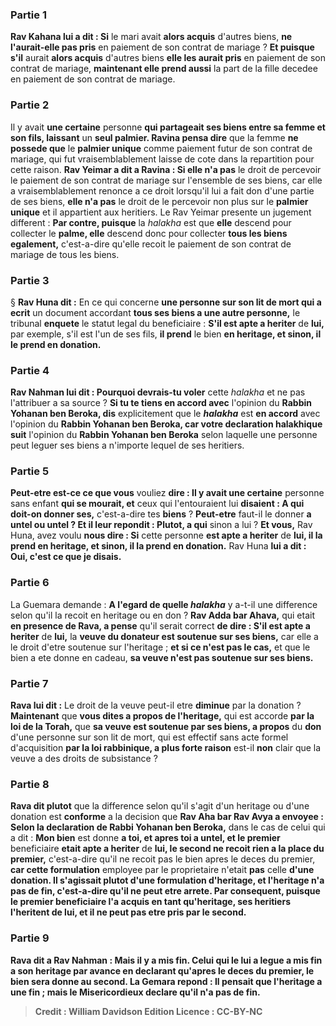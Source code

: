 
### Partie 1
<b>Rav Kahana lui a dit : Si</b> le mari avait <b>alors acquis</b> d'autres biens, <b>ne l'aurait-elle pas pris</b> en paiement de son contrat de mariage ? <b>Et puisque s'il</b> aurait <b>alors acquis</b> d'autres biens <b>elle les aurait pris</b> en paiement de son contrat de mariage, <b>maintenant elle prend aussi</b> la part de la fille decedee en paiement de son contrat de mariage.

### Partie 2
Il y avait <b>une certaine</b> personne <b>qui partageait ses biens entre sa femme et son fils, laissant</b> un <b>seul palmier. Ravina pensa dire</b> que la femme <b>ne possede que</b> le <b>palmier unique</b> comme paiement futur de son contrat de mariage, qui fut vraisemblablement laisse de cote dans la repartition pour cette raison. <b>Rav Yeimar a dit a Ravina : Si elle n'a pas</b> le droit de percevoir le paiement de son contrat de mariage sur l'ensemble de ses biens, car elle a vraisemblablement renonce a ce droit lorsqu'il lui a fait don d'une partie de ses biens, <b>elle n'a pas</b> le droit de le percevoir non plus sur le <b>palmier unique</b> et il appartient aux heritiers. Le Rav Yeimar presente un jugement different : <b>Par contre, puisque</b> la <i>halakha</i> est que <b>elle</b> descend pour</b> collecter le <b>palme, elle</b> descend donc pour</b> collecter <b>tous les biens egalement,</b> c'est-a-dire qu'elle recoit le paiement de son contrat de mariage de tous les biens.

### Partie 3
§ <b>Rav Huna dit :</b> En ce qui concerne <b>une personne sur son lit de mort qui a ecrit</b> un document accordant <b>tous ses biens a une autre personne,</b> le tribunal <b>enquete</b> le statut legal du beneficiaire : <b>S'il est apte a heriter</b> de <b>lui,</b> par exemple, s'il est l'un de ses fils, <b>il prend</b> le bien <b>en heritage, et sinon, il le prend en donation.</b>

### Partie 4
<b>Rav Nahman lui dit : Pourquoi devrais-tu voler</b> cette <i>halakha</i> et ne pas l'attribuer a sa source ? <b>Si tu te tiens en accord avec</b> l'opinion du <b>Rabbin Yohanan ben Beroka, dis</b> explicitement que le <b><i>halakha</i></b> est <b>en accord</b> avec l'opinion du <b>Rabbin Yohanan ben Beroka, car votre declaration halakhique suit</b> l'opinion du <b>Rabbin Yohanan ben Beroka</b> selon laquelle une personne peut leguer ses biens a n'importe lequel de ses heritiers.

### Partie 5
<b>Peut-etre est-ce ce que vous</b> vouliez <b>dire : Il y avait une certaine</b> personne sans enfant <b>qui se mourait, et</b> ceux qui l'entouraient lui <b>disaient : A qui doit-on donner ses,</b> c'est-a-dire tes <b>biens</b> ? <b>Peut-etre</b> faut-il le donner <b>a untel ou untel ? Et il leur repondit : Plutot, a qui</b> sinon a lui ? <b>Et vous,</b> Rav Huna, avez voulu <b>nous dire : Si</b> cette personne <b>est apte a heriter</b> de <b>lui, il la prend en heritage, et sinon, il la prend en donation.</b> Rav Huna <b>lui a dit : Oui, c'est ce que je disais.</b>

### Partie 6
La Guemara demande : <b>A l'egard de quelle <i>halakha</i></b> y a-t-il une difference selon qu'il la recoit en heritage ou en don ? <b>Rav Adda bar Ahava,</b> qui etait <b>en presence de Rava, a pense</b> qu'il serait correct <b>de dire : S'il est apte a heriter</b> de <b>lui,</b> la <b>veuve du donateur est soutenue sur ses biens,</b> car elle a le droit d'etre soutenue sur l'heritage ; <b>et si ce n'est pas le cas,</b> et que le bien a ete donne en cadeau, <b>sa veuve n'est pas soutenue sur ses biens.</b>

### Partie 7
<b>Rava lui dit :</b> Le droit de la veuve peut-il etre <b>diminue</b> par la donation ? <b>Maintenant</b> que <b>vous dites a propos de l'heritage,</b> qui est accorde <b>par la loi de la Torah,</b> que <b>sa veuve est soutenue par ses biens, a propos</b> du <b>don</b> d'une personne sur son lit de mort, qui est effectif sans acte formel d'acquisition <b>par la loi rabbinique, a plus forte raison</b> est-il <b>non</b> clair que la veuve a des droits de subsistance ?

### Partie 8
<b>Rava dit plutot</b> que la difference selon qu'il s'agit d'un heritage ou d'une donation est <b>conforme</b> a la decision que <b>Rav Aha bar Rav Avya a envoyee : Selon la declaration de Rabbi Yohanan ben Beroka,</b> dans le cas de celui qui a dit : <b>Mon bien</b> est donne <b>a toi, et apres toi a untel, et le premier</b> beneficiaire <b>etait apte a heriter</b> de <b>lui, le second ne recoit rien a la place du premier,</b> c'est-a-dire qu'il ne recoit pas le bien apres le deces du premier, <b>car cette formulation</b> employee par le proprietaire n'etait <b>pas</b> celle <b>d'une donation. Il s'agissait plutot <b>d'une formulation d'heritage, et l'heritage n'a pas de fin,</b> c'est-a-dire qu'il ne peut etre arrete. Par consequent, puisque le premier beneficiaire l'a acquis en tant qu'heritage, ses heritiers l'heritent de lui, et il ne peut pas etre pris par le second.

### Partie 9
<b>Rava dit a Rav Nahman : Mais il y a mis fin.</b> Celui qui le lui a legue a mis fin a son heritage par avance en declarant qu'apres le deces du premier, le bien sera donne au second. La Gemara repond : <b>Il pensait</b> que l'heritage <b>a une fin ; mais le Misericordieux declare</b> qu'il <b>n'a pas de fin.</b>

>Credit : William Davidson Edition
>Licence : CC-BY-NC